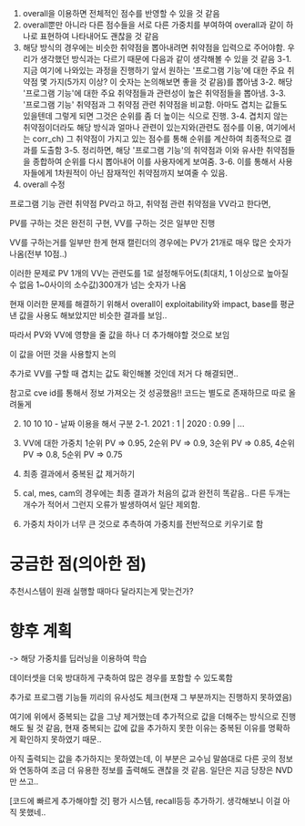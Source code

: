 1. overall을 이용하면 전체적인 점수를 반영할 수 있을 것 같음
2. overall뿐만 아니라 다른 점수들을 서로 다른 가중치를 부여하여 overall과 같이 하나로 표현하여 나타내어도 괜찮을 것 같음
3. 해당 방식의 경우에는 비슷한 취약점을 뽑아내려면 취약점을 입력으로 주어야함. 우리가 생각했던 방식과는 다르기 때문에 다음과 같이 생각해볼 수 있을 것 같음
3-1. 지금 여기에 나와있는 과정을 진행하기 앞서 원하는 '프로그램 기능'에 대한 주요 취약점 몇 가지(5가지 이상? 이 숫자는 논의해보면 좋을 것 같음)를 뽑아냄
3-2. 해당 '프로그램 기능'에 대한 주요 취약점들과 관련성이 높은 취약점들을 뽑아냄.
3-3. '프로그램 기능' 취약점과 그 취약점 관련 취약점을 비교함. 아마도 겹치는 값들도 있을텐데 그렇게 되면 그것은 순위를 좀 더 높이는 식으로 진행.
3-4. 겹치지 않는 취약점이더라도 해당 방식과 얼마나 관련이 있는지와(관련도 점수를 이용, 여기에서는 corr_ch) 그 취약점이 가지고 있는 점수를 통해 순위를 계산하여 최종적으로 결과를 도출함
3-5. 정리하면, 해당 '프로그램 기능'의 취약점과 이와 유사한 취약점들을 종합하여 순위를 다시 뽑아내어 이를 사용자에게 보여줌.
3-6. 이를 통해서 사용자들에게 1차원적이 아닌 잠재적인 취약점까지 보여줄 수 있음.
4. overall 수정


프로그램 기능 관련 취약점 PV라고 하고, 취약점 관련 취약점을 VV라고 한다면,

PV를 구하는 것은 완전히 구현, VV를 구하는 것은 일부만 진행

VV를 구하는거를 일부만 한게 현재 캘린더의 경우에는 PV가 21개로 매우 많은 숫자가 나옴(전부 10점..)

이러한 문제로 PV 1개의 VV는 관련도를 1로 설정해두어도(최대치, 1 이상으로 높아질 수 없음 1~0사이의 소수값)300개가 넘는 숫자가 나옴

현재 이러한 문제를 해결하기 위해서 overall이 exploitability와 impact, base를 평균낸 값을 사용도 해보았지만 비슷한 결과를 보임..

따라서 PV와 VV에 영향을 줄 값을 하나 더 추가해야할 것으로 보임

이 값을 어떤 것을 사용할지 논의

추가로 VV를 구할 때 겹치는 값도 확인해볼 것인데 저거 다 해결되면..

참고로 cve id를 통해서 정보 가져오는 것 성공했음!! 코드는 별도로 존재하므로 따로 올려둘게


2. 10 10 10 - 날짜 이용을 해서 구분
2-1. 2021 : 1 | 2020 : 0.99 | ...

3. VV에 대한 가중치 1순위 PV => 0.95, 2순위 PV => 0.9, 3순위 PV => 0.85, 4순위 PV => 0.8, 5순위 PV => 0.75

4. 최종 결과에서 중복된 값 제거하기

5. cal, mes, cam의 경우에는 최종 결과가 처음의 값과 완전히 똑같음.. 다른 두개는 개수가 적어서 그런지 오류가 발생하여서 일단 제외함.
6. 가중치 차이가 너무 큰 것으로 추측하여 가중치를 전반적으로 키우기로 함

# 궁금한 점(의아한 점)
추천시스템이 원래 실행할 때마다 달라지는게 맞는건가?

# 향후 계획 
-> 해당 가중치를 딥러닝을 이용하여 학습 

데이터셋을 더욱 방대하게 구축하여 많은 경우를 포함할 수 있도록함 

추가로 프로그램 기능들 끼리의 유사성도 체크(현재 그 부분까지는 진행하지 못하였음)

여기에 위에서 중복되는 값을 그냥 제거했는데 추가적으로 값을 더해주는 방식으로 진행해도 될 것 같음, 현재 중복되는 값에 값을 추가하지 못한 이유는 중복된 이유를 명확하게 확인하지 못하였기 때문..

아직 출력되는 값을 추가하지는 못하였는데, 이 부분은 교수님 말씀대로 다른 곳의 정보와 연동하여 조금 더 유용한 정보를 출력해도 괜찮을 것 같음. 일단은 지금 당장은 NVD만 쓰고..


[코드에 빠르게 추가해야할 것]
평가 시스템, recall등등 추가하기. 생각해보니 이걸 아직 못했네..
